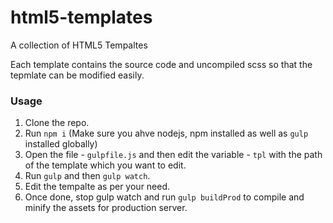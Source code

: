 # html5-templates
A collection of HTML5 Tempaltes

Each template contains the source code and uncompiled scss so that the tepmlate can be modified easily.

<h3>Usage</h3>

1. Clone the repo.
2. Run `npm i` (Make sure you ahve nodejs, npm installed as well as `gulp` installed globally)
3. Open the file - `gulpfile.js` and then edit the variable - `tpl` with the path of the template which you want to edit.
4. Run `gulp` and then `gulp watch`.
5. Edit the tempalte as per your need. 
6. Once done, stop gulp watch and run `gulp buildProd` to compile and minify the assets for production server.
